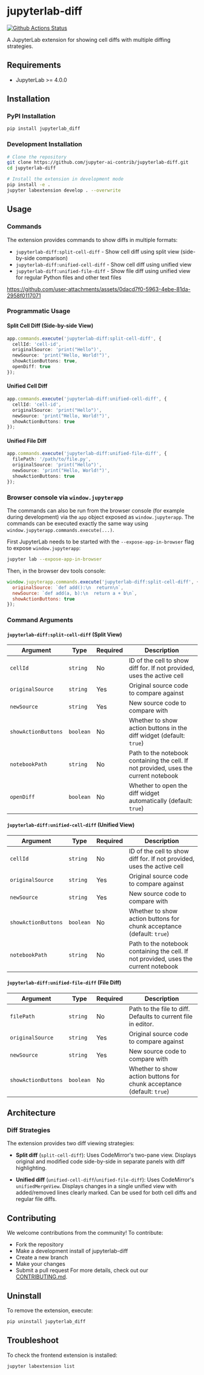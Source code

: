 # jupyterlab-diff

[![Github Actions Status](https://github.com/jupyter-ai-contrib/jupyterlab-diff/workflows/Build/badge.svg)](https://github.com/jupyter-ai-contrib/jupyterlab-diff/actions/workflows/build.yml)

A JupyterLab extension for showing cell diffs with multiple diffing strategies.

## Requirements

- JupyterLab >= 4.0.0

## Installation

### PyPI Installation

```bash
pip install jupyterlab_diff
```

### Development Installation

```bash
# Clone the repository
git clone https://github.com/jupyter-ai-contrib/jupyterlab-diff.git
cd jupyterlab-diff

# Install the extension in development mode
pip install -e .
jupyter labextension develop . --overwrite
```

## Usage

### Commands

The extension provides commands to show diffs in multiple formats:

- `jupyterlab-diff:split-cell-diff` - Show cell diff using split view (side-by-side comparison)
- `jupyterlab-diff:unified-cell-diff` - Show cell diff using unified view
- `jupyterlab-diff:unified-file-diff` - Show file diff using unified view for regular Python files and other text files

<https://github.com/user-attachments/assets/0dacd7f0-5963-4ebe-81da-2958f0117071>

### Programmatic Usage

#### Split Cell Diff (Side-by-side View)

```typescript
app.commands.execute('jupyterlab-diff:split-cell-diff', {
  cellId: 'cell-id',
  originalSource: 'print("Hello")',
  newSource: 'print("Hello, World!")',
  showActionButtons: true,
  openDiff: true
});
```

#### Unified Cell Diff

```typescript
app.commands.execute('jupyterlab-diff:unified-cell-diff', {
  cellId: 'cell-id',
  originalSource: 'print("Hello")',
  newSource: 'print("Hello, World!")',
  showActionButtons: true
});
```

#### Unified File Diff

```typescript
app.commands.execute('jupyterlab-diff:unified-file-diff', {
  filePath: '/path/to/file.py',
  originalSource: 'print("Hello")',
  newSource: 'print("Hello, World!")',
  showActionButtons: true
});
```

### Browser console via `window.jupyterapp`

The commands can also be run from the browser console (for example during development) via the `app` object exposed as `window.jupyterapp`. The commands can be executed exactly the same way using `window.jupyterapp.commands.execute(...)`.

First JupyterLab needs to be started with the `--expose-app-in-browser` flag to expose `window.jupyterapp`:

```bash
jupyter lab --expose-app-in-browser
```

Then, in the browser dev tools console:

```javascript
window.jupyterapp.commands.execute('jupyterlab-diff:split-cell-diff', {
  originalSource: `def add():\n  return\n`,
  newSource: `def add(a, b):\n  return a + b\n`,
  showActionButtons: true
});
```

### Command Arguments

#### `jupyterlab-diff:split-cell-diff` (Split View)

| Argument            | Type      | Required | Description                                                                          |
| ------------------- | --------- | -------- | ------------------------------------------------------------------------------------ |
| `cellId`            | `string`  | No       | ID of the cell to show diff for. If not provided, uses the active cell               |
| `originalSource`    | `string`  | Yes      | Original source code to compare against                                              |
| `newSource`         | `string`  | Yes      | New source code to compare with                                                      |
| `showActionButtons` | `boolean` | No       | Whether to show action buttons in the diff widget (default: `true`)                  |
| `notebookPath`      | `string`  | No       | Path to the notebook containing the cell. If not provided, uses the current notebook |
| `openDiff`          | `boolean` | No       | Whether to open the diff widget automatically (default: `true`)                      |

#### `jupyterlab-diff:unified-cell-diff` (Unified View)

| Argument            | Type      | Required | Description                                                                          |
| ------------------- | --------- | -------- | ------------------------------------------------------------------------------------ |
| `cellId`            | `string`  | No       | ID of the cell to show diff for. If not provided, uses the active cell               |
| `originalSource`    | `string`  | Yes      | Original source code to compare against                                              |
| `newSource`         | `string`  | Yes      | New source code to compare with                                                      |
| `showActionButtons` | `boolean` | No       | Whether to show action buttons for chunk acceptance (default: `true`)                |
| `notebookPath`      | `string`  | No       | Path to the notebook containing the cell. If not provided, uses the current notebook |

#### `jupyterlab-diff:unified-file-diff` (File Diff)

| Argument            | Type      | Required | Description                                                           |
| ------------------- | --------- | -------- | --------------------------------------------------------------------- |
| `filePath`          | `string`  | No       | Path to the file to diff. Defaults to current file in editor.         |
| `originalSource`    | `string`  | Yes      | Original source code to compare against                               |
| `newSource`         | `string`  | Yes      | New source code to compare with                                       |
| `showActionButtons` | `boolean` | No       | Whether to show action buttons for chunk acceptance (default: `true`) |

## Architecture

### Diff Strategies

The extension provides two diff viewing strategies:

- **Split diff** (`split-cell-diff`): Uses CodeMirror's two-pane view. Displays original and modified code side-by-side in separate panels with diff highlighting.

- **Unified diff** (`unified-cell-diff`/`unified-file-diff`): Uses CodeMirror's `unifiedMergeView`. Displays changes in a single unified view with added/removed lines clearly marked. Can be used for both cell diffs and regular file diffs.

## Contributing

We welcome contributions from the community! To contribute:

- Fork the repository
- Make a development install of jupyterlab-diff
- Create a new branch
- Make your changes
- Submit a pull request
For more details, check out our [CONTRIBUTING.md](https://github.com/jupyter-ai-contrib/jupyterlab-diff?tab=contributing-ov-file#contributing).

## Uninstall

To remove the extension, execute:

```bash
pip uninstall jupyterlab_diff
```

## Troubleshoot

To check the frontend extension is installed:

```bash
jupyter labextension list
```
